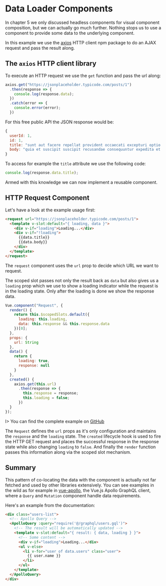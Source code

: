 # Data Loader Components

In chapter 5 we only discussed headless components for visual component composition, but we can actually go much further. Nothing stops us to use a component to provide some data to the underlying component.

In this example we use the [axios](https://github.com/axios) HTTP client npm package to do an AJAX request and pass the result along.

## The `axios` HTTP client library

To execute an HTTP request we use the `get` function and pass the url along:

```js
axios.get("https://jsonplaceholder.typicode.com/posts/1")
  .then(response => {
    console.log(response.data);
  })
  .catch(error => {
    console.error(error);
  })
```

For this free public API the JSON response would be:

```js
{
  userId: 1,
  id: 1,
  title: "sunt aut facere repellat provident occaecati excepturi optio reprehenderit",
  body: "quia et suscipit suscipit recusandae consequuntur expedita et cum reprehenderit molestiae ut ut quas totam nostrum rerum est autem sunt rem eveniet architecto"
}
```

To access for example the `title` attribute we use the following code:

```js
console.log(response.data.title);
```

Armed with this knowledge we can now implement a reusable component.

## HTTP Request Component

Let's have a look at the example usage first:

```html
<request url="https://jsonplaceholder.typicode.com/posts/1">
  <template v-slot:default="{ loading, data }">
    <div v-if="loading">Loading...</div>
    <div v-if="!loading">
      {{data.title}}
      {{data.body}}
    </div>
  </template>
</request>
```

The `request` component uses the `url` prop to decide which URL we want to request.

The scoped slot passes not only the result back as `data` but also gives us a `loading` prop which we use to show a loading indicator while the request is in the loading state. Only after the loading is done we show the response data.

```js
Vue.component("Request", {
  render() {
    return this.$scopedSlots.default({
      loading: this.loading,
      data: this.response && this.response.data
    })[0];
  },
  props: {
    url: String
  },
  data() {
    return {
      loading: true,
      response: null
    }
  },
  created() {
    axios.get(this.url)
      .then(response => {
        this.response = response;
        this.loading = false;
      })
  }
});
```

I> You can find the complete example on [GitHub](https://github.com/fdietz/vue_components_book_examples/tree/master/chapter-14/example-1)

The `Request` defines the `url` props as it's only configuration and maintains the `response` and the `loading` state. The `created` lifecycle hook is used to fire the HTTP GET request and places the successful response in the response state while also changing `loading` to `false`. And finally the `render` function passes this information along via the scoped slot mechanism.

## Summary

This pattern of co-locating the data with the component is actually not far fetched and used by other libraries extensively. You can see examples in the wild as for example in [vue-apollo](https://github.com/Akryum/vue-apollo), the Vue.js Apollo GraphQL client, where a `Query` and `Mutation` component handle data requirements. 

Here's an example from the documentation:

```html
<div class="users-list">
  <!-- Apollo Query -->
  <ApolloQuery :query="require('@/graphql/users.gql')">
    <!-- The result will be automatically updated -->
    <template v-slot:default="{ result: { data, loading } }">
      <!-- Some content -->
      <div v-if="loading">Loading...</div>
      <ul v-else>
        <li v-for="user of data.users" class="user">
          {{ user.name }}
        </li>
      </ul>
    </template>
  </ApolloQuery>
</div>
```